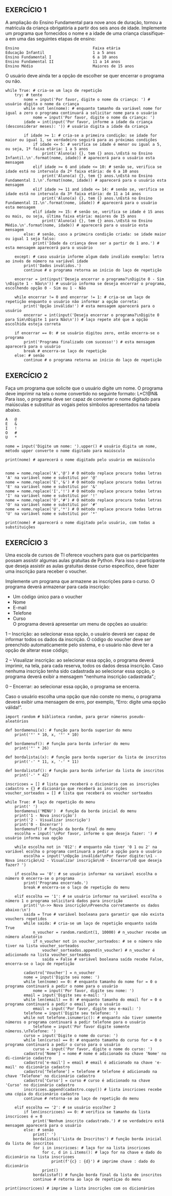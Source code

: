 ## EXERCÍCIO 1                   
A ampliação do Ensino Fundamental para nove anos de duração, tornou a matrícula da criança obrigatória a partir dos seis anos de idade. Implemente um programa que fornecidos o nome e a idade de uma criança classifique-a em uma das seguintes etapas de ensino:  
 
    Ensino 	                              Faixa etária 
    Educação Infantil	                  1 a 5 anos
 	Ensino Fundamental I                  6 a 10 anos
 	Ensino Fundamental II                 11 a 14 anos
  	Ensino Médio                          Maiores de 15 anos
 	 
 
O usuário deve ainda ter a opção de escolher se quer encerrar o programa ou não. 
```
while True: # cria-se um laço de repetição
    try: # tente
        nome = input('Por favor, digite o nome da criança: ') # usuário digita o nome da criança
        while not len(nome): # enquanto tamanho da variável nome for igual a zero o programa continuará a solicitar nome para o usuário
            nome = input('Por favor, digite o nome da criança: ')
        idade = int(input('Por favor, informe a idade da criança (desconsiderar meses): ')) # usuário digita a idade da criança

        if idade >= 1: # cria-se a primeira condição: se idade for maior ou igual 1, se verdadeiro seguirá para as próximas condições
            if idade <= 5: # verifica se idade é menor ou igual a 5, ou seja, 1º faixa etária: 1 a 5 anos
                print('Aluno(a) {}, tem {} anos.\nEstá no Ensino Infantil.\n'.format(nome, idade)) # aparecerá para o usuário esta mensagem
            elif idade >= 6 and idade <= 10: # senão se, verifica se idade está no intervalo da 2º faixa etária: de 6 a 10 anos
                print('Aluno(a) {}, tem {} anos.\nEstá no Ensino Fundamental I.\n'.format(nome, idade)) # aparecerá para o usuário esta mensagem
            elif idade >= 11 and idade <= 14: # senão se, verifica se idade está no intervalo da 3º faixa etária: de 11 a 14 anos
                print('Aluno(a) {}, tem {} anos.\nEstá no Ensino Fundamental II.\n'.format(nome, idade)) # aparecerá para o usuário esta mensagem
            elif idade >= 15: # senão se, verifica se idade é 15 anos ou mais, ou seja, última faixa etária: maiores de 15 anos
                print('Aluno(a) {}, tem {} anos.\nEstá no Ensino Médio.\n'.format(nome, idade)) # aparecerá para o usuário esta mensagem
        else: # senão, caso a primeira condição criada: se idade maior ou igual 1 seja falso:
            print('Idade da criança deve ser a partir de 1 ano.') # esta mensagem aparecerá para o usuário

    except: # caso usuário informe algum dado inválido exemplo: letra ao invés de número na variável idade
        print('Dados inválidos.')
        continue # o programa retorna ao início do laço de repetição

    encerrar = int(input('Deseja encerrar o programa?\nDigite 0 - Sim \nDigite 1 - Não\n')) # usuário informa se deseja encerrar o programa, escolhendo opção 0 - Sim ou 1 - Não

    while encerrar != 0 and encerrar != 1: # cria-se um laço de repetição enquanto o usuário não informar a opção correta:
        print('Opção inválida!') # esta mensagem aparecerá para o usuário
        encerrar = int(input('Deseja encerrar o programa?\nDigite 0 para Sim\nDigite 1 para Não\n')) # laço repete até que a opção escolhida esteja correta

    if encerrar == 0: # se usuário digitou zero, então encerra-se o programa
        print('Programa finalizado com sucesso!') # esta mensagem aparecerá para o usuário
        break # encerra-se laço de repetição
    else: # senão
        continue # o programa retorna ao início do laço de repetição
```
## EXERCÍCIO 2                          
Faça um programa que solicite que o usuário digite um nome. O programa deve imprimir na tela o nome convertido no seguinte formato: 
L*C!@N&  
Para isso, o programa deve ser capaz de converter o nome digitado para maiúsculas e substituir as vogais pelos símbolos apresentados na tabela abaixo.

    A   @ 
    E	& 
    I   !
    O   #
    U   *
```
nome = input('Digite um nome: ').upper() # usuário digita um nome, método upper converte o nome digitado para maiúsculo

print(nome) # aparecerá o nome digitado pelo usuário em maiúsculo


nome = nome.replace('A','@') # O método replace procura todas letras 'A' na variável nome e substituí por '@'
nome = nome.replace('E','&') # O método replace procura todas letras 'E' na variável nome e substituí por '&'
nome = nome.replace('I','!') # O método replace procura todas letras 'I' na variável nome e substituí por '!'
nome = nome.replace('O','#') # O método replace procura todas letras 'O' na variável nome e substituí por '#'
nome = nome.replace('U','*') # O método replace procura todas letras 'U' na variável nome e substituí por '*'

print(nome) # aparecerá o nome digitado pelo usuário, com todas a substituições

```
## EXERCÍCIO 3
Uma escola de cursos de TI oferece vouchers para que os participantes possam assistir algumas aulas gratuitas de Python. Para isso o participante que deseja assistir as aulas gratuitas desse curso específico, deve fazer uma inscrição para receber o voucher.

Implemente um programa que armazene as inscrições para o curso. O programa deverá armazenar para cada inscrição: 
- Um código único para o voucher 
- Nome 
- E-mail 
- Telefone 
- Curso  
O programa deverá apresentar um menu de opções ao usuário:

1 – Inscrição:  ao selecionar essa opção, o usuário deverá ser capaz de informar todos os dados da inscrição.   O código do voucher deve ser preenchido automaticamente pelo sistema, e o usuário não deve ter a opção de alterar esse código; 

2 – Visualizar inscrição: ao selecionar essa opção, o programa deverá imprimir, na tela, para cada reserva, todos os dados dessa inscrição.  Caso nenhuma inscrição tenha sido cadastrada ao selecionar essa opção, o programa deverá exibir a mensagem “nenhuma inscrição cadastrada”.; 

0 – Encerrar: ao selecionar essa opção, o programa se encerra. 

Caso o usuário escolha uma opção que não conste no menu, o programa deverá exibir uma mensagem de erro, por exemplo, “Erro: digite uma opção válida!”. 

```
import random # biblioteca random, para gerar números pseudo-aleatórios

def bordamenui(x): # função para borda superior do menu
    print('°' * 10, x, '°' * 10)

def bordamenuf(): # função para borda inferior do menu
    print('°' * 26)

def bordalistai(x): # função para borda superior da lista de inscritos
    print('-' * 11, x, '-' * 11)

def bordalistaf(): # função para borda inferior da lista de inscritos
    print('-' * 42)

inscricoes = [] # lista que receberá o dicionário com as inscrições
cadastro = {} # dicionário que receberá as inscrições
voucher_sorteados = [] # lista que receberá os voucher sorteados

while True: # laço de repetição do menu
    print(' ')
    bordamenui('MENU')  # função da borda inicial do menu
    print('1 - Nova inscrição')
    print('2 - Visualizar inscrição')
    print('0 - Encerrar')
    bordamenuf() # função da borda final do menu
    escolha = input('\nPor favor, informe o que deseja fazer: ') # usuário informa sua opção

    while escolha not in '012': # enquanto não tiver '0 1 ou 2' na variável ecolha o programa continuará a pedir a opção para o usuário
        escolha = input('\nOpção inválida!\nPor favor digite:\n1 - Nova inscrição\n2 - Visualizar inscrição\n0 - Encerrar\nO que deseja fazer? ')

    if escolha == '0': # se usuário informar na variável escolha o número 0 encerra-se o programa
        print('Programa encerrado.')
        break # encerra-se o laço de repetição do menu

    elif escolha == '1': # se usuário informar na variável escolha o número 1 o programa solicitará dados para inscrição
        print('\n->> Nova inscrição\nPreencha corretamente os dados abaixo:\n')
        saida = True # variável booleana para garantir que não exista vouchers repetidos
        while saida: # cria-se um laço de repetição enquanto saída True
            n_voucher = random.randint(1, 10000) # n_voucher recebe um número aleatório
            if n_voucher not in voucher_sorteados: # se o número não tiver na lista voucher_sorteados
                voucher_sorteados.append(n_voucher) # n_voucher é adicionado na lista voucher_sorteados
                saida = False # variável booleana saída recebe False, encerra-se o laço de repetição

        cadastro['Voucher'] = n_voucher
        nome = input('Digite seu nome: ')
        while len(nome) == 0: # enquanto tamanho do nome for = 0 o programa continuará a pedir o nome para o usuário
            nome = input('Por favor, digite seu nome: ')
        email = input('Digite seu e-mail: ')
        while len(email) == 0: # enquanto tamanho do email for = 0 o programa continuará a pedir o email para o usuário
            email = input('Por favor, digite seu e-mail: ')
        telefone = input('Digite seu telefone: ')
        while not telefone.isnumeric(): # enquanto não tiver somente números o programa continuará a pedir telefone para o usuário
            telefone = input('Por favor digite somente números.\nTelefone: ')
        curso = input('Digite o nome do curso: ')
        while len(curso) == 0: # enquanto tamanho do curso for = 0 o programa continuará a pedir o curso para o usuário
            curso = input('Por favor, digite o nome do curso: ')
        cadastro['Nome'] = nome # nome é adicionado na chave 'Nome' no di-cionário cadastro
        cadastro['e-mail'] = email # email é adicionado na chave 'e-mail' no dicionário cadastro
        cadastro['Telefone'] = telefone # telefone é adicionado na chave 'Telefone' no dicionário cadastro
        cadastro['Curso'] = curso # curso é adicionado na chave 'Curso' no dicionário cadastro
        inscricoes.append(cadastro.copy()) # lista inscricoes recebe uma cópia do dicionário cadastro
        continue # retorna-se ao laço de repetição do menu

    elif escolha == '2': # se usuário escolher 2
        if len(inscricoes) == 0: # verifica se tamanho da lista inscricoes é = 0
            print('Nenhum inscrito cadastrado.') # se verdadeiro está mensagem aparecerá para o usuário
        else: # senão
            print(' ')
            bordalistai('Lista de Inscritos') # função borda inicial da lista de inscritos
            for i in inscricoes: # laço for na lista inscricoes
                for c, d in i.items(): # laço for na chave e dado do dicionário na lista inscricoes
                    print(f'{c} : {d}') # imprime chave : dado do dicionário
                print()
            bordalistaf() # função borda final da lista de inscritos
            continue # retorna ao laço de repetiçao do menu

print(inscricoes) # imprime a lista inscrições com os dicionários

```


  

